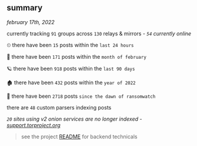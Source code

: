 
## summary
_february 17th, 2022_

currently tracking `91` groups across `130` relays & mirrors - _`54` currently online_

⏲ there have been `15` posts within the `last 24 hours`

🦈 there have been `171` posts within the `month of february`

🪐 there have been `918` posts within the `last 90 days`

🏚 there have been `432` posts within the `year of 2022`

🦕 there have been `2718` posts `since the dawn of ransomwatch`

there are `48` custom parsers indexing posts

_`20` sites using v2 onion services are no longer indexed - [support.torproject.org](https://support.torproject.org/onionservices/v2-deprecation/)_

> see the project [README](https://github.com/thetanz/ransomwatch#ransomwatch--) for backend technicals
